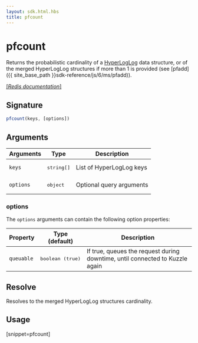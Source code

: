 ```yaml
---
layout: sdk.html.hbs
title: pfcount
---
```


# pfcount


Returns the probabilistic cardinality of a [HyperLogLog](https://en.wikipedia.org/wiki/HyperLogLog) data structure, or of the merged HyperLogLog structures if more than 1 is provided (see [pfadd]({{ site_base_path }}sdk-reference/js/6/ms/pfadd)).

[[_Redis documentation_]](https://redis.io/commands/pfcount)

## Signature

```js
pfcount(keys, [options])
```

## Arguments

| Arguments    | Type    | Description |
|--------------|---------|-------------|
| `keys` | <pre>string[]</pre> | List of HyperLogLog keys |
| ``options`` | <pre>object</pre> | Optional query arguments |

### options

The `options` arguments can contain the following option properties:

| Property   | Type (default)   | Description                       |
| ---------- | ------- | --------------------------------- |
| `queuable` | <pre>boolean (true)</pre> | If true, queues the request during downtime, until connected to Kuzzle again |

## Resolve

Resolves to the merged HyperLogLog structures cardinality.

## Usage

[snippet=pfcount]
